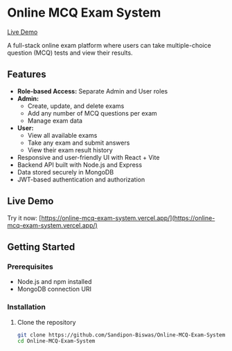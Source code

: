 # Online MCQ Exam System

[Live Demo](https://online-mcq-exam-system.vercel.app/)

A full-stack online exam platform where users can take multiple-choice question (MCQ) tests and view their results.

## Features

- **Role-based Access:** Separate Admin and User roles
- **Admin:**
  - Create, update, and delete exams
  - Add any number of MCQ questions per exam
  - Manage exam data
- **User:**
  - View all available exams
  - Take any exam and submit answers
  - View their exam result history
- Responsive and user-friendly UI with React + Vite
- Backend API built with Node.js and Express
- Data stored securely in MongoDB
- JWT-based authentication and authorization

## Live Demo

Try it now: [https://online-mcq-exam-system.vercel.app/](https://online-mcq-exam-system.vercel.app/)

## Getting Started

### Prerequisites

- Node.js and npm installed
- MongoDB connection URI

### Installation

1. Clone the repository

   ```bash
   git clone https://github.com/Sandipon-Biswas/Online-MCQ-Exam-System.git
   cd Online-MCQ-Exam-System
